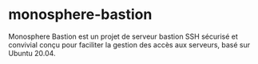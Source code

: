 # monosphere-bastion
Monosphere Bastion est un projet de serveur bastion SSH sécurisé et convivial conçu pour faciliter la gestion des accès aux serveurs, basé sur Ubuntu 20.04.
